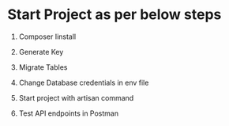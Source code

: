 # Start Project as per below steps

1) Composer Iinstall

2) Generate Key

3) Migrate Tables

4) Change Database credentials in env file

4) Start project with artisan command

5) Test API endpoints in Postman

